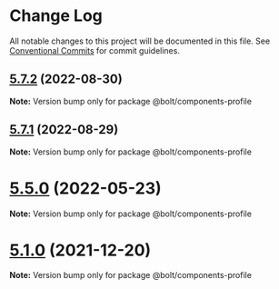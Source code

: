 # Change Log

All notable changes to this project will be documented in this file.
See [Conventional Commits](https://conventionalcommits.org) for commit guidelines.

## [5.7.2](https://github.com/bolt-design-system/bolt/tree/master/packages/components/bolt-profile/compare/v5.7.1...v5.7.2) (2022-08-30)

**Note:** Version bump only for package @bolt/components-profile





## [5.7.1](https://github.com/bolt-design-system/bolt/tree/master/packages/components/bolt-profile/compare/v5.7.0...v5.7.1) (2022-08-29)

**Note:** Version bump only for package @bolt/components-profile





# [5.5.0](https://github.com/bolt-design-system/bolt/tree/master/packages/components/bolt-profile/compare/v5.4.0...v5.5.0) (2022-05-23)

**Note:** Version bump only for package @bolt/components-profile





# [5.1.0](https://github.com/bolt-design-system/bolt/tree/master/packages/components/bolt-profile/compare/v5.0.1...v5.1.0) (2021-12-20)

**Note:** Version bump only for package @bolt/components-profile
